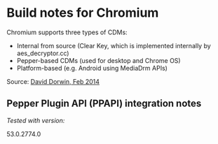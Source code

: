 # Build notes for Chromium

Chromium supports three types of CDMs:

* Internal from source (Clear Key, which is implemented internally by aes_decryptor.cc)
* Pepper-based CDMs (used for desktop and Chrome OS)
* Platform-based (e.g. Android using MediaDrm APIs)

Source: [David Dorwin, Feb 2014](https://groups.google.com/a/chromium.org/d/msg/chromium-dev/exotX6Nf_z0/UtMi4a2sLncJ)

## Pepper Plugin API (PPAPI) integration notes

*Tested with version:*

53.0.2774.0
